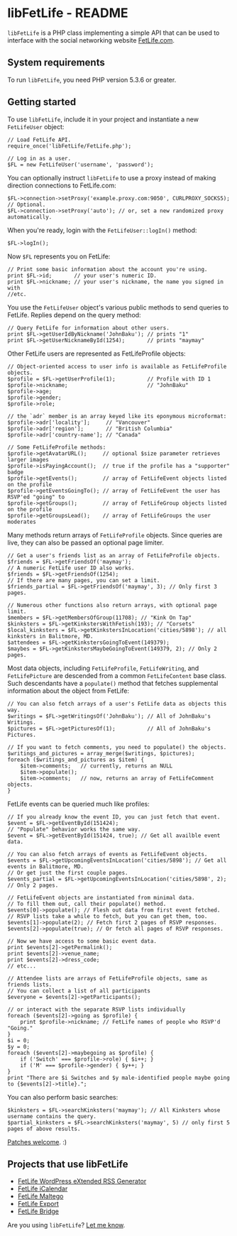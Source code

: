 # libFetLife - README

`libFetLife` is a PHP class implementing a simple API that can be used to interface with the social networking website [FetLife.com](https://fetlife.com/).

## System requirements

To run `libFetLife`, you need PHP version 5.3.6 or greater.

## Getting started

To use `libFetLife`, include it in your project and instantiate a new `FetLifeUser` object:

    // Load FetLife API.
    require_once('libFetLife/FetLife.php');

    // Log in as a user.
    $FL = new FetLifeUser('username', 'password');

You can optionally instruct `libFetLife` to use a proxy instead of making direction connections to FetLife.com:

    $FL->connection->setProxy('example.proxy.com:9050', CURLPROXY_SOCKS5); // Optional.
    $FL->connection->setProxy('auto'); // or, set a new randomized proxy automatically.

When you're ready, login with the `FetLifeUser::logIn()` method:

    $FL->logIn();

Now `$FL` represents you on FetLife:

    // Print some basic information about the account you're using.
    print $FL->id;       // your user's numeric ID.
    print $FL->nickname; // your user's nickname, the name you signed in with
    //etc.

You use the `FetLifeUser` object's various public methods to send queries to FetLife. Replies depend on the query method:

    // Query FetLife for information about other users.
    print $FL->getUserIdByNickname('JohnBaku'); // prints "1"
    print $FL->getUserNicknameById(1254);       // prints "maymay"

Other FetLife users are represented as FetLifeProfile objects:

    // Object-oriented access to user info is available as FetLifeProfile objects.
    $profile = $FL->getUserProfile(1);          // Profile with ID 1
    $profile->nickname;                         // "JohnBaku"
    $profile->age;
    $profile->gender;
    $profile->role;

    // the `adr` member is an array keyed like its eponymous microformat:
    $profile->adr['locality'];     // "Vancouver"
    $profile->adr['region'];       // "British Columbia"
    $profile->adr['country-name']; // "Canada"

    // Some FetLifeProfile methods:
    $profile->getAvatarURL();     // optional $size parameter retrieves larger images
    $profile->isPayingAccount();  // true if the profile has a "supporter" badge
    $profile->getEvents();        // array of FetLifeEvent objects listed on the profile
    $profile->getEventsGoingTo(); // array of FetLifeEvent the user has RSVP'ed "going" to
    $profile->getGroups();        // array of FetLifeGroup objects listed on the profile
    $profile->getGroupsLead();    // array of FetLifeGroups the user moderates

Many methods return arrays of `FetLifeProfile` objects. Since queries are live, they can also be passed an optional page limiter.

    // Get a user's friends list as an array of FetLifeProfile objects.
    $friends = $FL->getFriendsOf('maymay');
    // A numeric FetLife user ID also works.
    $friends = $FL->getFriendsOf(1254);
    // If there are many pages, you can set a limit.
    $friends_partial = $FL->getFriendsOf('maymay', 3); // Only first 3 pages.

    // Numerous other functions also return arrays, with optional page limit.
    $members = $FL->getMembersOfGroup(11708); // "Kink On Tap"
    $kinksters = $FL->getKinkstersWithFetish(193); // "Corsets"
    $local_kinksters = $FL->getKinkstersInLocation('cities/5898'); // all kinksters in Balitmore, MD.
    $attendees = $FL->getKinkstersGoingToEvent(149379);
    $maybes = $FL->getKinkstersMaybeGoingToEvent(149379, 2); // Only 2 pages.

Most data objects, including `FetLifeProfile`, `FetLifeWriting`, and `FetLifePicture` are descended from a common `FetLifeContent` base class. Such descendants  have a `populate()` method that fetches supplemental information about the object from FetLife:

    // You can also fetch arrays of a user's FetLife data as objects this way.
    $writings = $FL->getWritingsOf('JohnBaku'); // All of JohnBaku's Writings.
    $pictures = $FL->getPicturesOf(1);          // All of JohnBaku's Pictures.

    // If you want to fetch comments, you need to populate() the objects.
    $writings_and_pictures = array_merge($writings, $pictures);
    foreach ($writings_and_pictures as $item) {
        $item->comments;   // currently, returns an NULL
        $item->populate();
        $item->comments;   // now, returns an array of FetLifeComment objects.
    }

FetLife events can be queried much like profiles:

    // If you already know the event ID, you can just fetch that event.
    $event = $FL->getEventById(151424);
    // "Populate" behavior works the same way.
    $event = $FL->getEventById(151424, true); // Get all availble event data.

    // You can also fetch arrays of events as FetLifeEvent objects.
    $events = $FL->getUpcomingEventsInLocation('cities/5898'); // Get all events in Balitmore, MD.
    // Or get just the first couple pages.
    $events_partial = $FL->getUpcomingEventsInLocation('cities/5898', 2); // Only 2 pages.

    // FetLifeEvent objects are instantiated from minimal data.
    // To fill them out, call their populate() method.
    $events[0]->populate(); // Flesh out data from first event fetched.
    // RSVP lists take a while to fetch, but you can get them, too.
    $events[1]->populate(2); // Fetch first 2 pages of RSVP responses.
    $events[2]->populate(true); // Or fetch all pages of RSVP responses.

    // Now we have access to some basic event data.
    print $events[2]->getPermalink();
    print $events[2]->venue_name;
    print $events[2]->dress_code;
    // etc...

    // Attendee lists are arrays of FetLifeProfile objects, same as friends lists.
    // You can collect a list of all participants
    $everyone = $events[2]->getParticipants();

    // or interact with the separate RSVP lists individually
    foreach ($events[2]->going as $profile) {
        print $profile->nickname; // FetLife names of people who RSVP'd "Going."
    }
    $i = 0;
    $y = 0;
    foreach ($events[2]->maybegoing as $profile) {
        if ('Switch' === $profile->role) { $i++; }
        if ('M' === $profile->gender) { $y++; }
    }
    print "There are $i Switches and $y male-identified people maybe going to {$events[2]->title}.";

You can also perform basic searches:

    $kinksters = $FL->searchKinksters('maymay'); // All Kinksters whose username contains the query.
    $partial_kinksters = $FL->searchKinksters('maymay', 5) // only first 5 pages of above results.

[Patches welcome](https://github.com/meitar/libFetLife/issues/new). :)

## Projects that use libFetLife

* [FetLife WordPress eXtended RSS Generator](https://github.com/meitar/fetlife2wxr)
* [FetLife iCalendar](https://github.com/meitar/fetlife-icalendar/)
* [FetLife Maltego](https://github.com/meitar/fetlife-maltego/)
* [FetLife Export](https://github.com/meitar/fetlife-export/)
* [FetLife Bridge](https://github.com/meitar/fetlife-bridge/)

Are you using `libFetLife`? [Let me know](http://maybemaimed.com/seminars/#booking-inquiry).
